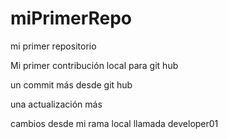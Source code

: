 # miPrimerRepo

mi primer repositorio

Mi primer contribución local para git hub

un commit más desde git hub

una actualización más

cambios desde mi rama local llamada developer01